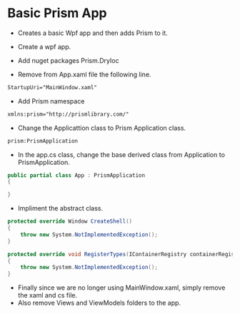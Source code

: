 # Basic Prism App
- Creates a basic Wpf app and then adds Prism to it.

- Create a wpf app.

- Add nuget packages Prism.DryIoc

- Remove from App.xaml file the following line. 
```xml
StartupUri="MainWindow.xaml"
```

- Add Prism namespace
```xml
xmlns:prism="http://prismlibrary.com/"
```

- Change the Applicattion class to Prism Application class.

```xml
prism:PrismApplication
```

- In the app.cs class, change the base derived class from Application to PrismApplication.

```cs
public partial class App : PrismApplication
{

}
```

- Impliment the abstract class.

```cs
protected override Window CreateShell()
{
    throw new System.NotImplementedException();
}

protected override void RegisterTypes(IContainerRegistry containerRegistry)
{
    throw new System.NotImplementedException();
}
```
- Finally since we are no longer using MainWindow.xaml, simply remove the xaml and cs file.
- Also remove Views and ViewModels folders to the app.